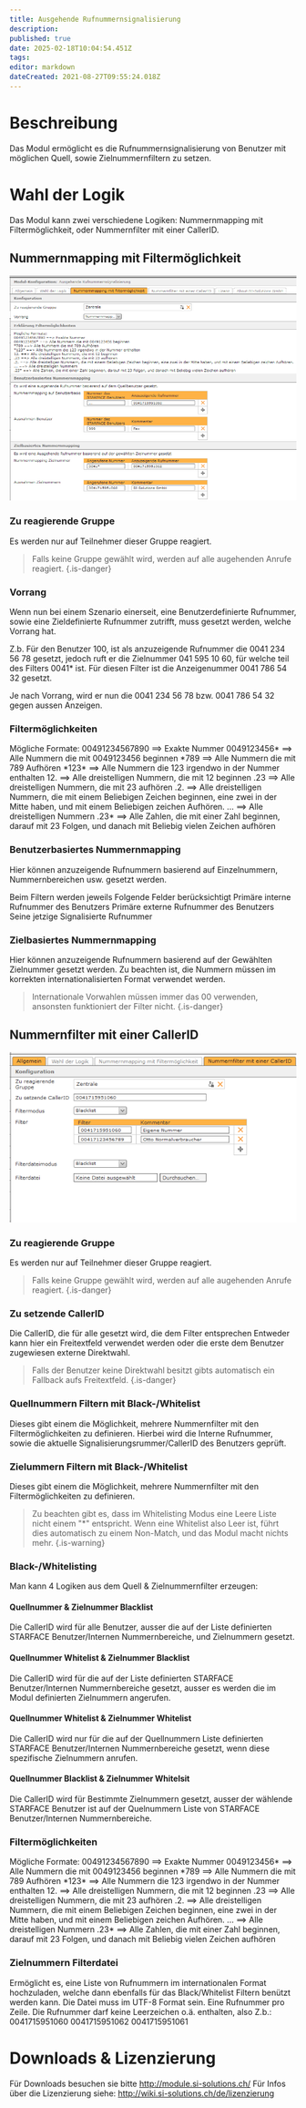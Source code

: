 ```yaml
---
title: Ausgehende Rufnummernsignalisierung
description: 
published: true
date: 2025-02-18T10:04:54.451Z
tags: 
editor: markdown
dateCreated: 2021-08-27T09:55:24.018Z
---
```


# Beschreibung
Das Modul ermöglicht es die Rufnummernsignalisierung von Benutzer mit möglichen Quell, sowie Zielnummernfiltern zu setzen.

# Wahl der Logik
Das Modul kann zwei verschiedene Logiken: Nummernmapping mit Filtermöglichkeit, oder Nummernfilter mit einer CallerID.

## Nummernmapping mit Filtermöglichkeit

![1.PNG](/uploads/zielabhaengige-rufnummernsignalisierung/1.PNG)

### Zu reagierende Gruppe
Es werden nur auf Teilnehmer dieser Gruppe reagiert.

> Falls keine Gruppe gewählt wird, werden auf alle augehenden Anrufe reagiert.
{.is-danger}

### Vorrang
Wenn nun bei einem Szenario einerseit, eine Benutzerdefinierte Rufnummer, sowie eine Zieldefinierte Rufnummer zutrifft, muss gesetzt werden, welche Vorrang hat.

Z.b.
Für den Benutzer 100, ist als anzuzeigende Rufnummer die 0041 234 56 78 gesetzt, jedoch ruft er die Zielnummer 041 595 10 60, für welche teil des Filters 0041* ist. Für diesen Filter ist die Anzeigenummer 0041 786 54 32 gesetzt.

Je nach Vorrang, wird er nun die 0041 234 56 78 bzw. 0041 786 54 32 gegen aussen Anzeigen.

### Filtermöglichkeiten
Mögliche Formate:
00491234567890 ==> Exakte Nummer
0049123456\* ==> Alle Nummern die mit 0049123456 beginnen
\*789 ==> Alle Nummern die mit 789 Aufhören
\*123\* ==> Alle Nummern die 123 irgendwo in der Nummer enthalten
12. ==> Alle dreistelligen Nummern, die mit 12 beginnen
.23 ==> Alle dreistelligen Nummern, die mit 23 aufhören
.2. ==> Alle dreistelligen Nummern, die mit einem Beliebigen Zeichen beginnen, eine zwei in der Mitte haben, und mit einem Beliebigen zeichen Aufhören.
... ==> Alle dreistelligen Nummern
.23\* ==> Alle Zahlen, die mit einer Zahl beginnen, darauf mit 23 Folgen, und danach mit Beliebig vielen Zeichen aufhören 

### Benutzerbasiertes Nummernmapping
Hier können anzuzeigende Rufnummern basierend auf Einzelnummern, Nummernbereichen usw. gesetzt werden.

Beim Filtern werden jeweils Folgende Felder berücksichtigt
Primäre interne Rufnummer des Benutzers
Primäre externe Rufnummer des Benutzers
Seine jetzige Signalisierte Rufnummer

### Zielbasiertes Nummernmapping
Hier können anzuzeigende Rufnummern basierend auf der Gewählten Zielnummer gesetzt werden.
Zu beachten ist, die Nummern müssen im korrekten internationalisierten Format verwendet werden.
> Internationale Vorwahlen müssen immer das 00 verwenden, ansonsten funktioniert der Filter nicht.
{.is-danger}

## Nummernfilter mit einer CallerID
![2.png](/uploads/zielabhaengige-rufnummernsignalisierung/2.png)

### Zu reagierende Gruppe
Es werden nur auf Teilnehmer dieser Gruppe reagiert.

> Falls keine Gruppe gewählt wird, werden auf alle augehenden Anrufe reagiert.
{.is-danger}

### Zu setzende CallerID
Die CallerID, die für alle gesetzt wird, die dem Filter entsprechen
Entweder kann hier ein Freitextfeld verwendet werden oder die erste dem Benutzer zugewiesen externe Direktwahl.

> Falls der Benutzer keine Direktwahl besitzt gibts automatisch ein Fallback aufs Freitextfeld.
{.is-danger}


### Quellnummern Filtern mit Black-/Whitelist
Dieses gibt einem die Möglichkeit, mehrere Nummernfilter mit den Filtermöglichkeiten zu definieren.
Hierbei wird die Interne Rufnummer, sowie die aktuelle Signalisierungsrummer/CallerID des Benutzers geprüft.

### Zielummern Filtern mit Black-/Whitelist
Dieses gibt einem die Möglichkeit, mehrere Nummernfilter mit den Filtermöglichkeiten zu definieren.

> Zu beachten gibt es, dass im Whitelisting Modus eine Leere Liste nicht einem "\*" entspricht. Wenn eine Whitelist also Leer ist, führt dies automatisch zu einem Non-Match, und das Modul macht nichts mehr.
{.is-warning}


### Black-/Whitelisting
Man kann 4 Logiken aus dem Quell & Zielnummernfilter erzeugen:

#### Quellnummer & Zielnummer Blacklist
Die CallerID wird für alle Benutzer, ausser die auf der Liste definierten STARFACE Benutzer/Internen Nummernbereiche, und Zielnummern gesetzt.

#### Quellnummer Whitelist & Zielnummer Blacklist
Die CallerID wird für die auf der Liste definierten STARFACE Benutzer/Internen Nummernbereiche gesetzt, ausser es werden die im Modul definierten Zielnummern angerufen.

#### Quellnummer Whitelist & Zielnummer Whitelist
Die CallerID wird nur für die auf der Quellnummern Liste definierten STARFACE Benutzer/Internen Nummernbereiche gesetzt, wenn diese spezifische Zielnummern anrufen.

#### Quellnummer Blacklist & Zielnummer Whitelsit
Die CallerID wird für Bestimmte Zielnummern gesetzt, ausser der wählende STARFACE Benutzer ist auf der Quelnummern Liste von STARFACE Benutzer/Internen Nummernbereiche.

### Filtermöglichkeiten
Mögliche Formate:
00491234567890 ==> Exakte Nummer
0049123456\* ==> Alle Nummern die mit 0049123456 beginnen
\*789 ==> Alle Nummern die mit 789 Aufhören
\*123\* ==> Alle Nummern die 123 irgendwo in der Nummer enthalten
12. ==> Alle dreistelligen Nummern, die mit 12 beginnen
.23 ==> Alle dreistelligen Nummern, die mit 23 aufhören
.2. ==> Alle dreistelligen Nummern, die mit einem Beliebigen Zeichen beginnen, eine zwei in der Mitte haben, und mit einem Beliebigen zeichen Aufhören.
... ==> Alle dreistelligen Nummern
.23\* ==> Alle Zahlen, die mit einer Zahl beginnen, darauf mit 23 Folgen, und danach mit Beliebig vielen Zeichen aufhören 

### Zielnummern Filterdatei
Ermöglicht es, eine Liste von Rufnummern im internationalen Format hochzuladen, welche dann ebenfalls für das Black/Whitelist Filtern benützt werden kann.
Die Datei muss im UTF-8 Format sein. Eine Rufnummer pro Zeile.
Die Rufnummer darf keine Leerzeichen o.ä. enthalten, also Z.b.: 
0041715951060
0041715951062
0041715951061


# Downloads & Lizenzierung
Für Downloads besuchen sie bitte http://module.si-solutions.ch/
Für Infos über die Lizenzierung siehe: http://wiki.si-solutions.ch/de/lizenzierung
